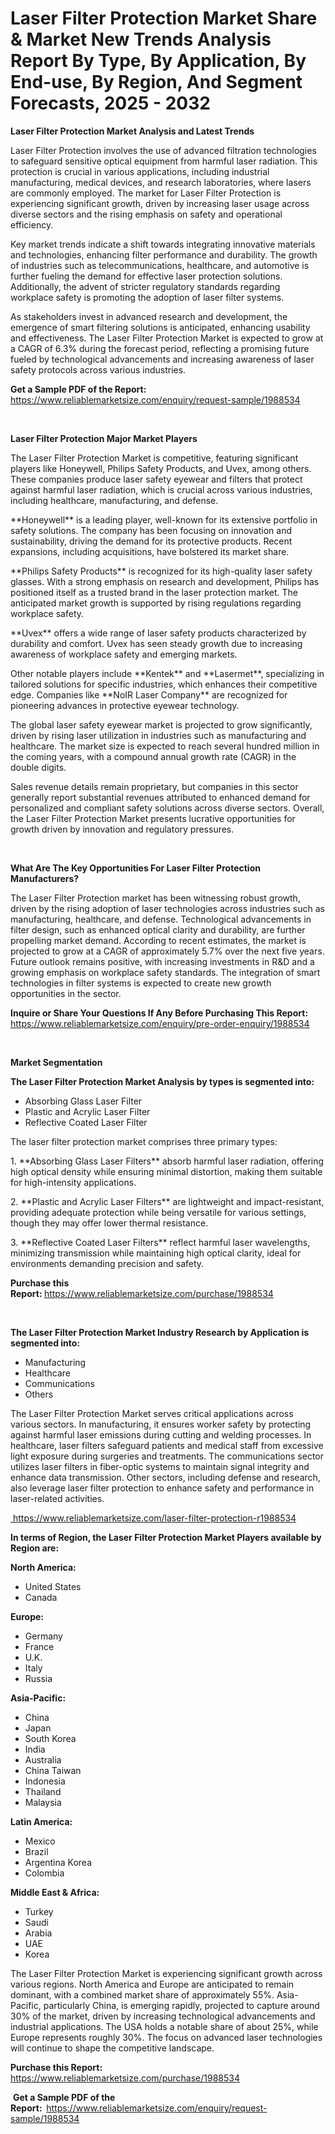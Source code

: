 <p><h1>Laser Filter Protection Market Share & Market New Trends Analysis Report By Type, By Application, By End-use, By Region, And Segment Forecasts, 2025 - 2032</h1></p><p><strong>Laser Filter Protection Market Analysis and Latest Trends</strong></p>
<p><p>Laser Filter Protection involves the use of advanced filtration technologies to safeguard sensitive optical equipment from harmful laser radiation. This protection is crucial in various applications, including industrial manufacturing, medical devices, and research laboratories, where lasers are commonly employed. The market for Laser Filter Protection is experiencing significant growth, driven by increasing laser usage across diverse sectors and the rising emphasis on safety and operational efficiency.</p><p>Key market trends indicate a shift towards integrating innovative materials and technologies, enhancing filter performance and durability. The growth of industries such as telecommunications, healthcare, and automotive is further fueling the demand for effective laser protection solutions. Additionally, the advent of stricter regulatory standards regarding workplace safety is promoting the adoption of laser filter systems.</p><p>As stakeholders invest in advanced research and development, the emergence of smart filtering solutions is anticipated, enhancing usability and effectiveness. The Laser Filter Protection Market is expected to grow at a CAGR of 6.3% during the forecast period, reflecting a promising future fueled by technological advancements and increasing awareness of laser safety protocols across various industries.</p></p>
<p><strong>Get a Sample PDF of the Report:&nbsp;</strong> <a href="https://www.reliablemarketsize.com/enquiry/request-sample/1988534?utm_campaign=1833&utm_medium=2&utm_source=Github&utm_content=ia&utm_term=12042025&utm_id=laser-filter-protection">https://www.reliablemarketsize.com/enquiry/request-sample/1988534</a></p>
<p>&nbsp;</p>
<p><strong>Laser Filter Protection Major Market Players</strong></p>
<p><p>The Laser Filter Protection Market is competitive, featuring significant players like Honeywell, Philips Safety Products, and Uvex, among others. These companies produce laser safety eyewear and filters that protect against harmful laser radiation, which is crucial across various industries, including healthcare, manufacturing, and defense.</p><p>**Honeywell** is a leading player, well-known for its extensive portfolio in safety solutions. The company has been focusing on innovation and sustainability, driving the demand for its protective products. Recent expansions, including acquisitions, have bolstered its market share.</p><p>**Philips Safety Products** is recognized for its high-quality laser safety glasses. With a strong emphasis on research and development, Philips has positioned itself as a trusted brand in the laser protection market. The anticipated market growth is supported by rising regulations regarding workplace safety.</p><p>**Uvex** offers a wide range of laser safety products characterized by durability and comfort. Uvex has seen steady growth due to increasing awareness of workplace safety and emerging markets. </p><p>Other notable players include **Kentek** and **Lasermet**, specializing in tailored solutions for specific industries, which enhances their competitive edge. Companies like **NoIR Laser Company** are recognized for pioneering advances in protective eyewear technology.</p><p>The global laser safety eyewear market is projected to grow significantly, driven by rising laser utilization in industries such as manufacturing and healthcare. The market size is expected to reach several hundred million in the coming years, with a compound annual growth rate (CAGR) in the double digits.</p><p>Sales revenue details remain proprietary, but companies in this sector generally report substantial revenues attributed to enhanced demand for personalized and compliant safety solutions across diverse sectors. Overall, the Laser Filter Protection Market presents lucrative opportunities for growth driven by innovation and regulatory pressures.</p></p>
<p>&nbsp;</p>
<p><strong>What Are The Key Opportunities For Laser Filter Protection Manufacturers?</strong></p>
<p><p>The Laser Filter Protection market has been witnessing robust growth, driven by the rising adoption of laser technologies across industries such as manufacturing, healthcare, and defense. Technological advancements in filter design, such as enhanced optical clarity and durability, are further propelling market demand. According to recent estimates, the market is projected to grow at a CAGR of approximately 5.7% over the next five years. Future outlook remains positive, with increasing investments in R&D and a growing emphasis on workplace safety standards. The integration of smart technologies in filter systems is expected to create new growth opportunities in the sector.</p></p>
<p><strong>Inquire or Share Your Questions If Any Before Purchasing This Report:</strong> <a href="https://www.reliablemarketsize.com/enquiry/pre-order-enquiry/1988534?utm_campaign=1833&utm_medium=2&utm_source=Github&utm_content=ia&utm_term=12042025&utm_id=laser-filter-protection">https://www.reliablemarketsize.com/enquiry/pre-order-enquiry/1988534</a></p>
<p>&nbsp;</p>
<p><strong>Market Segmentation</strong></p>
<p><strong>The Laser Filter Protection Market Analysis by types is segmented into:</strong></p>
<p><ul><li>Absorbing Glass Laser Filter</li><li>Plastic and Acrylic Laser Filter</li><li>Reflective Coated Laser Filter</li></ul></p>
<p><p>The laser filter protection market comprises three primary types: </p><p>1. **Absorbing Glass Laser Filters** absorb harmful laser radiation, offering high optical density while ensuring minimal distortion, making them suitable for high-intensity applications.</p><p>2. **Plastic and Acrylic Laser Filters** are lightweight and impact-resistant, providing adequate protection while being versatile for various settings, though they may offer lower thermal resistance.</p><p>3. **Reflective Coated Laser Filters** reflect harmful laser wavelengths, minimizing transmission while maintaining high optical clarity, ideal for environments demanding precision and safety.</p></p>
<p><strong>Purchase this Report:&nbsp;</strong><a href="https://www.reliablemarketsize.com/purchase/1988534?utm_campaign=1833&utm_medium=2&utm_source=Github&utm_content=ia&utm_term=12042025&utm_id=laser-filter-protection">https://www.reliablemarketsize.com/purchase/1988534</a></p>
<p>&nbsp;</p>
<p><strong>The Laser Filter Protection Market Industry Research by Application is segmented into:</strong></p>
<p><ul><li>Manufacturing</li><li>Healthcare</li><li>Communications</li><li>Others</li></ul></p>
<p><p>The Laser Filter Protection Market serves critical applications across various sectors. In manufacturing, it ensures worker safety by protecting against harmful laser emissions during cutting and welding processes. In healthcare, laser filters safeguard patients and medical staff from excessive light exposure during surgeries and treatments. The communications sector utilizes laser filters in fiber-optic systems to maintain signal integrity and enhance data transmission. Other sectors, including defense and research, also leverage laser filter protection to enhance safety and performance in laser-related activities.</p></p>
<p><a href="https://www.reliablemarketsize.com/laser-filter-protection-r1988534?utm_campaign=1833&utm_medium=2&utm_source=Github&utm_content=ia&utm_term=12042025&utm_id=laser-filter-protection">&nbsp;https://www.reliablemarketsize.com/laser-filter-protection-r1988534</a></p>
<p><strong>In terms of Region, the Laser Filter Protection Market Players available by Region are:</strong></p>
<p>
    <p> <strong> North America: </strong>
        <ul>
            <li>United States</li>
            <li>Canada</li>
        </ul>
        </p> 
    <p> <strong> Europe: </strong>
        <ul>
            <li>Germany</li>
            <li>France</li>
            <li>U.K.</li>
            <li>Italy</li>
            <li>Russia</li>
        </ul>
        </p> 
    <p> <strong> Asia-Pacific: </strong>
        <ul>
            <li>China</li>
            <li>Japan</li>
            <li>South Korea</li>
            <li>India</li>
            <li>Australia</li>
            <li>China Taiwan</li>
            <li>Indonesia</li>
            <li>Thailand</li>
            <li>Malaysia</li>
        </ul>
        </p> 
    <p> <strong> Latin America: </strong>
        <ul>
            <li>Mexico</li>
            <li>Brazil</li>
            <li>Argentina Korea</li>
            <li>Colombia</li>
        </ul>
        </p> 
    <p> <strong> Middle East & Africa: </strong>
        <ul>
            <li>Turkey</li>
            <li>Saudi</li>
            <li>Arabia</li>
            <li>UAE</li>
            <li>Korea</li>
        </ul>
    </p>
    </p>
<p><p>The Laser Filter Protection Market is experiencing significant growth across various regions. North America and Europe are anticipated to remain dominant, with a combined market share of approximately 55%. Asia-Pacific, particularly China, is emerging rapidly, projected to capture around 30% of the market, driven by increasing technological advancements and industrial applications. The USA holds a notable share of about 25%, while Europe represents roughly 30%. The focus on advanced laser technologies will continue to shape the competitive landscape.</p></p>
<p><strong>Purchase this Report: </strong><a href="https://www.reliablemarketsize.com/purchase/1988534?utm_campaign=1833&utm_medium=2&utm_source=Github&utm_content=ia&utm_term=12042025&utm_id=laser-filter-protection">https://www.reliablemarketsize.com/purchase/1988534</a></p>
<p>&nbsp;<strong>Get a Sample PDF of the Report:&nbsp;&nbsp;</strong><a href="https://www.reliablemarketsize.com/enquiry/request-sample/1988534?utm_campaign=1833&utm_medium=2&utm_source=Github&utm_content=ia&utm_term=12042025&utm_id=laser-filter-protection">https://www.reliablemarketsize.com/enquiry/request-sample/1988534</a></p>
<p><strong></strong></p>
<p><p></p><p></p><p></p></p>